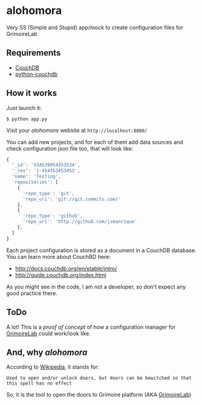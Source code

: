 # alohomora
Very SS (Simple and Stupid) app/mock to create configuration files for GrimoireLab

Requirements
------------

* [CouchDB](http://couchdb.apache.org/)
* [python-couchdb](https://pythonhosted.org/CouchDB/)

How it works
------------

Just launch it:

```shell
$ python app.py
```

Visit your *alohomora* website at `http://localhost:8080/`

You can add new projects, and for each of them add data sources and check configuration json file too, that will look like:

```javascript
{
  '_id': '534539954353534',
  '_rev': '1-454353453453',
  'name': 'Testing',
  'repositories': [
    {
      'repo_type': 'git',
      'repo_uri': 'git://git.commits.com/'
    },
    {
      'repo_type': 'github',
      'repo_uri': 'http://github.com/jsmanrique'
    },
  ]
}
```

Each project configuration is stored as a document in a CouchDB database. You can learn more about CouchBD here:

* http://docs.couchdb.org/en/stable/intro/
* http://guide.couchdb.org/index.html

As you might see in the code, I am not a developer, so don't expect any good practice there.

ToDo
----

A lot! This is a *proof of concept* of how a configuration manager for [GrimoireLab](http://grimoirelab.github.io) could work/look like.

And, why *alohomora*
---------------------

According to [Wikipedia](https://en.wikipedia.org/wiki/List_of_spells_in_Harry_Potter#Alohomora), it stands for:
```
Used to open and/or unlock doors, but doors can be bewitched so that this spell has no effect
```

So, it is the tool to open the doors to Grimoire platform (AKA [GrimoireLab](http://grimoirelab.github.io))
